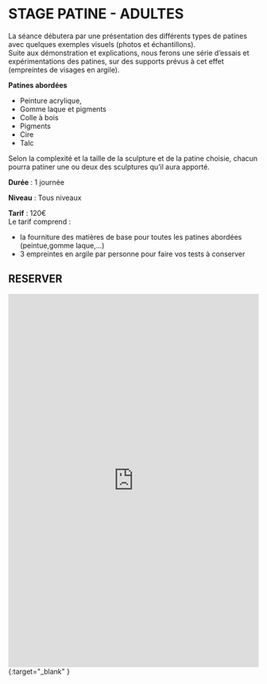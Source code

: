 # STAGE PATINE - ADULTES  

La séance débutera par une présentation des différents types de patines avec quelques exemples visuels (photos et échantillons).  
Suite aux démonstration et explications, nous ferons une série d’essais et expérimentations des patines, sur des supports prévus à cet effet (empreintes de visages en argile).  

**Patines abordées** 
- Peinture acrylique,  
- Gomme laque et pigments  
- Colle à bois  
- Pigments  
- Cire  
- Talc  

Selon la complexité et la taille de la sculpture et de la patine choisie, chacun pourra patiner une ou deux des sculptures qu’il aura apporté.  

**Durée** : 1 journée  

**Niveau** : Tous niveaux  

**Tarif** : 120€  
Le tarif comprend :  
- la fourniture des matières de base pour toutes les patines abordées (peintue,gomme laque,...)  
- 3 empreintes en argile par personne pour faire vos tests à conserver  


## RESERVER  
<iframe id="haWidget" allowtransparency="true" scrolling="auto" src="https://www.helloasso.com/associations/fans-de-terre/evenements/stages-patine-2020-2021/widget" style="width: 100%; height: 750px; border: none;" onload="window.scroll(0, this.offsetTop)"></iframe>{:target="_blank" }  
